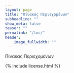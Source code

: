 ```yaml
---
layout: page
title: "Πίνακας Περιεχομένων"
subheadline: ""
show_meta: false
teaser: ""
permalink: "/toc/"
header:
    image_fullwidth: ""
---
```


Πίνακας Περιεχομένων

{% include license.html %}
